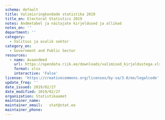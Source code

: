 ```yaml
---
schema: default
title: Valimisringkondade statistika 2019
title_en: Electoral Statistics 2019
notes: Andmetabel ja näitajate kirjeldused ja allikad
notes_en: ''
department: ''
category:
  - Valitsus ja avalik sektor
category_en:
  - Government and Public Sector
resources:
  - name: Avaandmed
    url: https://opendata.riik.ee/downloads/valimised_kirjeldustega.xlsx
    format: xlsx
    interactive: 'False'
license: 'https://creativecommons.org/licenses/by-sa/3.0/ee/legalcode'
update_freq: ''
date_issued: 2019/02/27
date_modified: 2019/02/27
organization: Statistikaamet
maintainer_name:
maintainer_email:	stat@stat.ee
maintainer_phone:
---
```

